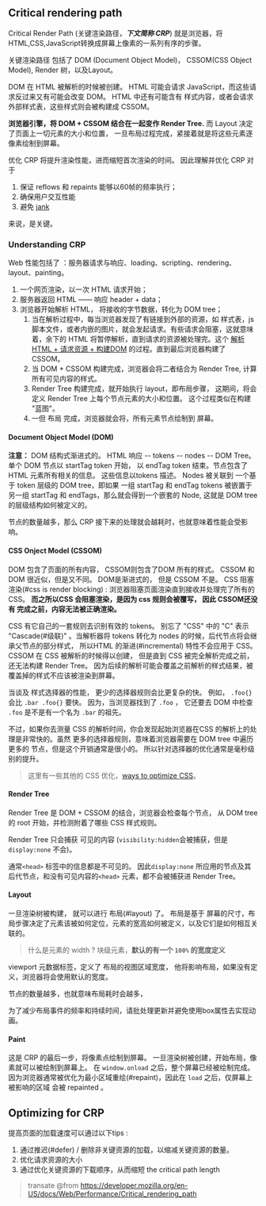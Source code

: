 ## Critical rendering path

Critical Render Path (关键渲染路径，***下文简称 CRP***) 就是浏览器，将HTML,CSS,JavaScript转换成屏幕上像素的一系列有序的步骤。 

关键渲染路径 包括了 DOM (Document Object Model)， CSSOM(CSS Object Model), Render 树，以及Layout。

DOM 在 HTML 被解析的时候被创建。 HTML 可能会请求 JavaScript，而这些请求反过来又有可能会改变 DOM。 HTML 中还有可能含有 样式内容，或者会请求外部样式表，这些样式则会被构建成 CSSOM。

**浏览器引擎，将 DOM + CSSOM 结合在一起变作 Render Tree.** 而 Layout 决定了页面上一切元素的大小和位置， 一旦布局过程完成，紧接着就是将这些元素逐像素绘制到屏幕。

优化 CRP 将提升渲染性能，进而缩短首次渲染的时间。 因此理解并优化 CRP 对于

1. 保证 reflows 和 repaints 能够以60帧的频率执行；
2. 确保用户交互性能
3. 避免 [jank](https://developer.mozilla.org/en-US/docs/Glossary/Jank)

来说，是关键。



### Understanding CRP

Web 性能包括了 ：服务器请求与响应、loading、scripting、rendering、layout、painting。

1. 一个网页渲染，以一次 HTML 请求开始；
2. 服务器返回 HTML —— 响应 header + data；
3. 浏览器开始解析 HTML， 将接收的字节数据，转化为 DOM tree；
   1. 当在解析过程中，每当浏览器发现了有链接到外部的资源，如 样式表，js脚本文件，或者内嵌的图片，就会发起请求。有些请求会阻塞，这就意味着，余下的 HTML 将暂停解析，直到请求的资源被处理完。这个 <u>解析HTML + 请求资源 + 构建DOM</u> 的过程。直到最后浏览器构建了 CSSOM。 
   2. 当 DOM + CSSOM 构建完成，浏览器会将二者结合为 Render Tree, 计算所有可见内容的样式。
   3. Render Tree 构建完成，就开始执行 layout，即布局步骤， 这期间，将会定义 Render Tree 上每个节点元素的大小和位置。 这个过程类似在构建 "蓝图"。 
   4. 一但 布局 完成，浏览器就会将，所有元素节点绘制到 屏幕。



#### Document Object Model (DOM)

**注意：** DOM 结构式渐进式的。 HTML 响应 -- tokens -- nodes -- DOM Tree。 单个 DOM 节点以 startTag token 开始， 以 endTag token 结束。节点包含了 HTML 元素所有相关的信息。  这些信息以tokens 描述。 Nodes 被关联到 一个基于 token 层级的 DOM tree，即如果 一组 startTag 和 endTag tokens 被嵌置于 另一组 startTag 和 endTags，那么就会得到一个嵌套的 Node, 这就是 DOM tree 的层级结构如何被定义的。 

节点的数量越多，那么 CRP 接下来的处理就会越耗时，也就意味着性能会受影响。 



#### CSS Onject Model (CSSOM)

DOM 包含了页面的所有内容， CSSOM则包含了DOM 所有的样式。 CSSOM 和 DOM 很近似，但是又不同。 DOM是渐进式的， 但是 CSSOM 不是。 CSS 阻塞渲染(#css is render blocking) : 浏览器阻塞页面渲染直到接收并处理完了所有的 CSS。 **而之所以CSS 会阻塞渲染，是因为 css 规则会被覆写， 因此 CSSOM还没有 完成之前，内容无法被正确渲染。**



CSS 有它自己的一套规则去识别有效的 tokens。 别忘了 "CSS" 中的 "C" 表示 "Cascade(#级联)" 。当解析器将 tokens 转化为 nodes 的时候，后代节点将会继承父节点的部分样式， 所以HTML 的渐进(#incremental) 特性不会应用于 CSS。 CSSOM 在 CSS 被解析的时候得以创建， 但是直到 CSS 被完全解析完成之前，还无法构建 Render Tree。 因为后续的解析可能会覆盖之前解析的样式结果，被覆盖掉的样式不应该被渲染到屏幕。

当谈及 样式选择器的性能， 更少的选择器规则会比更复杂的快。 例如， `.foo{}` 会比 `.bar .foo{}` 要快。 因为，当浏览器找到了 `.foo` ， 它还要去 DOM 中检查 `.foo` 是不是有一个名为 `.bar` 的祖先。 



不过，如果你去测量 CSS 的解析时间，你会发现起始浏览器在CSS 的解析上的处理是非常快的。虽然 更多的选择器规则，意味着浏览器需要在 DOM tree 中遍历更多的 节点，但是这个开销通常是很小的。 所以针对选择器的优化通常是毫秒级别的提升。

> 这里有一些其他的 CSS 优化，[ways to optimize CSS](https://developer.mozilla.org/en-US/docs/Learn/Performance/CSS)。



#### Render Tree

Render Tree 是 DOM + CSSOM 的结合，浏览器会检查每个节点， 从 DOM tree 的 root 开始，并检测附着了哪些 CSS 样式规则。 

Render Tree 只会捕获 可见的内容 (`visibility:hidden`会被捕获，但是`display:none` 不会)。

通常`<head>` 标签中的信息都是不可见的。 因此`display:none` 所应用的节点及其后代节点，和没有可见内容的`<head>` 元素，都不会被捕获进 Render Tree。



#### Layout

一旦渲染树被构建， 就可以进行 布局(#layout) 了。 布局是基于 屏幕的尺寸，布局步骤决定了元素该被如何定位，元素的宽高如何被定义，以及它们是如何相互关联的。 

> 什么是元素的 width ? 块级元素，**默认的有一个 `100%` 的宽度定义**

viewport 元数据标签，定义了 布局的视图区域宽度， 他将影响布局，如果没有定义，浏览器将会使用默认的宽度。 

节点的数量越多，也就意味布局耗时会越多，

为了减少布局事件的频率和持续时间，请批处理更新并避免使用box属性去实现动画。



#### Paint

这是 CRP 的最后一步，将像素点绘制到屏幕。 一旦渲染树被创建，开始布局，像素就可以被绘制到屏幕上。 在 `window.onload` 之后，整个屏幕已经被绘制完成。 因为浏览器通常被优化为最小区域重绘(#repaint)，因此在 `load` 之后，仅屏幕上被影响的区域 会被 repainted 。



## Optimizing for CRP

提高页面的加载速度可以通过以下tips :

1. 通过推迟(#defer) / 删除非关键资源的加载，以缩减关键资源的数量。
2. 优化请求资源的大小
3. 通过优化关键资源的下载顺序，从而缩短 the critical path length





> transate @from https://developer.mozilla.org/en-US/docs/Web/Performance/Critical_rendering_path